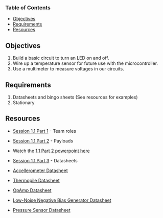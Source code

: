 ### Table of Contents <!-- omit from toc -->
- [Objectives](#objectives)
- [Requirements](#requirements)
- [Resources](#resources)

## Objectives
1. Build a basic circuit to turn an LED on and off.
5. Wire up a temperature sensor for future use with the microcontroller.
6. Use a multimeter to measure voltages in our circuits.

## Requirements
1. Datasheets and bingo sheets (See resources for examples)
2. Stationary 

## Resources

- [Session 1.1 Part 1](https://www.youtube.com/watch?v=qVKfAMUXbC4&list=PLhmx0ZGiO2sNXqH09_9cT4NBlGAUTOnFS&index=1&pp=iAQB) - Team roles

- [Session 1.1 Part 2](https://www.youtube.com/watch?v=WhX_0AhIZgE&list=PLhmx0ZGiO2sNXqH09_9cT4NBlGAUTOnFS&index=2&pp=iAQB) - Payloads

- Watch the [1.1 Part 2 powerpoint here](https://youtu.be/5Zz64CBd9GY)

- [Session 1.1 Part 3](https://www.youtube.com/watch?v=tZhVL7CMA-E&list=PLhmx0ZGiO2sNXqH09_9cT4NBlGAUTOnFS&index=4&pp=iAQB) - Datasheets

- [Accellerometer Datasheet](https://www.analog.com/media/en/technical-documentation/data-sheets/ADXL326.pdf)
- [Thermopile Datasheet](https://au.mouser.com/datasheet/2/18/Amphenol_08192019_AAS-920-698A-Thermometrics-ZTP-1-1627819.pdf)
- [OpAmp Datasheet](https://www.ti.com/lit/ds/symlink/opa388.pdf)
- [Low-Noise Negative Bias Generator Datasheet](https://www.ti.com/lit/ds/symlink/lm7705.pdf)
- [Pressure Sensor Datasheet](https://www.bosch-sensortec.com/media/boschsensortec/downloads/datasheets/bst-bmp390-ds002.pdf)



